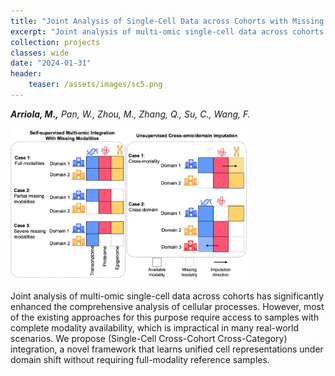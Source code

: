 ```yaml
---
title: "Joint Analysis of Single-Cell Data across Cohorts with Missing Modalities"
excerpt: "Joint analysis of multi-omic single-cell data across cohorts has significantly enhanced the comprehensive analysis of cellular processes. However, most of the existing approaches for this purpose require access to samples with complete modality availability, which is impractical in many real-world scenarios. We propose (Single-Cell Cross-Cohort Cross-Category) integration, a novel framework that learns unified cell representations under domain shift without requiring full-modality reference samples."
collection: projects
classes: wide
date: "2024-01-31"
header:
    teaser: /assets/images/sc5.png
---
```

***Arriola, M.,*** *Pan, W., Zhou, M., Zhang, Q., Su, C., Wang, F.*

<img src="/assets/images/sc5.png" style="width: 75%">


Joint analysis of multi-omic single-cell data across cohorts has significantly enhanced the comprehensive analysis of cellular processes. However, most of the existing approaches for this purpose require access to samples with complete modality availability, which is impractical in many real-world scenarios. We propose (Single-Cell Cross-Cohort Cross-Category) integration, a novel framework that learns unified cell representations under domain shift without requiring full-modality reference samples.

<a href="https://arxiv.org/abs/2405.11280" class="fas fa-file"></a>
<a href="https://github.com/anonsc5kdd/sc5" class="fa-brands fa-github"></a>